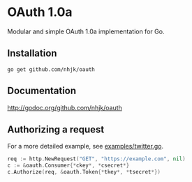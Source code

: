 # OAuth 1.0a

Modular and simple OAuth 1.0a implementation for Go.

## Installation

`go get github.com/nhjk/oauth`

## Documentation

http://godoc.org/github.com/nhjk/oauth

## Authorizing a request

For a more detailed example, see [examples/twitter.go](https://github.com/nhjk/oauth/blob/master/examples/twitter.go).

```go
req := http.NewRequest("GET", "https://example.com", nil)
c := &oauth.Consumer{*ckey*, *csecret*}
c.Authorize(req, &oauth.Token{*tkey*, *tsecret*})
```
